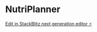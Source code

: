 # NutriPlanner

[Edit in StackBlitz next generation editor ⚡️](https://stackblitz.com/~/github.com/ghalemhaitam/NutriPlanner)